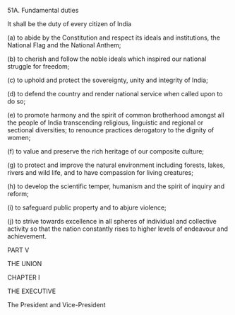 51A. Fundamental duties

It shall be the duty of every citizen of India

(a) to abide by the Constitution and respect its ideals and institutions, the National Flag and the National Anthem;

(b) to cherish and follow the noble ideals which inspired our national struggle for freedom;

(c) to uphold and protect the sovereignty, unity and integrity of India;

(d) to defend the country and render national service when called upon to do so;

(e) to promote harmony and the spirit of common brotherhood amongst all the people of India transcending religious, linguistic and regional or sectional diversities; to renounce practices derogatory to the dignity of women;

(f) to value and preserve the rich heritage of our composite culture;

(g) to protect and improve the natural environment including forests, lakes, rivers and wild life, and to have compassion for living creatures;

(h) to develop the scientific temper, humanism and the spirit of inquiry and reform;

(i) to safeguard public property and to abjure violence;

(j) to strive towards excellence in all spheres of individual and collective activity so that the nation constantly rises to higher levels of endeavour and achievement.

PART V

THE UNION

 

CHAPTER I

THE EXECUTIVE

 

The President and Vice-President

